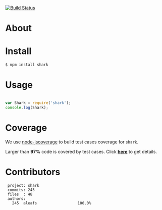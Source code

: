 [![Build Status](https://secure.travis-ci.org/aleafs/shark.png)](http://travis-ci.org/aleafs/shark)

# About

# Install

```bash
$ npm install shark
```

# Usage

```javascript

var Shark = require('shark');
console.log(Shark);

```

# Coverage

We use [node-jscoverage](https://github.com/visionmedia/node-jscoverage) to build test cases coverage for `shark`.

Larger than **97%** code is covered by test cases. Click **[here](http://aleafs.github.com/coverage/shark.html)** to get details.

# Contributors
```
 project: shark
 commits: 245
 files  : 48
 authors: 
   245	aleafs                  100.0%

```
